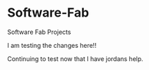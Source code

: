 # Software-Fab
Software Fab Projects

I am testing the changes here!!

Continuing to test now that I have jordans help.
